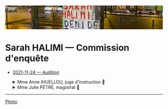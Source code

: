 ![img](../_aux/SHdeni_Commons.png)
# Sarah HALIMI — Commission d'enquête

* <a id="a20211124"></a> [2021-11-24 — Audition](https://videos.assemblee-nationale.fr/video.11564277_619e4378170dc.dysfonctionnements-de-la-justice-et-de-la-police-dans-l-affaire-dite-sarah-halimi--auditions-divers-24-novembre-2021)
    
    <details><summary>Mme Anne IHUELLOU, juge d'instruction 🚧</summary>
        
    01:15:00 « stricte application de la loi »
    
    01:29:00 L: la reconstitution ne concerne que les faits. a toujours reconnu sans faillir qu'il avait tué Mme HALIMI. Dès sa 1ère audition.
    
    ? Vous pouvez comprendre qu'on est un peu troublé. Expert psychiatre dit on peut faire la reconstitution. Vous
    
    L: reconstitution. Zagury ne dit pas impossible, mais compliqué. On mobilise un service pénitencièr, service d'ordres. Expert. Pour quels bénéfices sur ce cas particulier avec des faits reconnus.
    
    01:32 
    Habib. À minima, vous rendre sur les lieux.
    
    L: c'est un acte qui ne nous a pas été demandé, et utile pour nous. les faits reconnus.
    
    01:33
    
    01:33:00 Mme Berger: « modifications au code de procédure pénale » « plutôt que refaire l'instruction, pas l'objet ici ». Mme IHUELLOU « on est limité par le budget ... je n'ai pas le droit d'interférer avec le législatif » Mme Berger sort.
    
    L: À titre liminaire rappeller que ce dossier a bénéficieé de tous les moyens dont on peut disposer ne matière d'instruction criminelle. Limité par la charge et le budget alloué. Souhait à titre personnel. À l'intérieur d'une commission, je n'ai pas à interférer sur le pouvoir législatif. 
    
    01:35:00 Didier PARIS. « Propos tenus par Traoré peu de doute sur antisémitisme. [...] 1ère Q. Georges Fenec. Votre saisine in rem vous permet de requalifier. 1ère mise en examen, aviez vous la possibilité juridique de requalifier. Et sinon, pourquoi ne pas l'avoir sollicité? » Mmm L. Saisi sans circonstances aggravantes. Soit on considère que le procureur a limité la saisine. Soit qu'on est saisi du tout. M. Traoré par entendu. Moi et ma collègue. On est resté sur la saisine initiale. Sans avoir la version du mis en examen.
    
    
    01:40:27 « Des échanges avec mes collègues de co-saisine il y en a eu, mais je ne peux pas en faire état »
    
    01:43:48 Latitia Advia «si nous sommes là c'est en raison de la gravité de cette affaire 2017 le JI fait du droit, mais c'est aussi une personne, humain des choses. Votre état d'esprit. de 2 choses l'une. Est-ce que vous identifiez le caractère sensible. Ce qui créé ce contraste avec vision de certaines parties prenantes. Interpellation.
    
    
    Vous avez dit avoir ce sens des responsabilité de ne pas être submergée par les émotions ... est-ce que cela aurait pu être un peu contreproductif et au contraire dans une volonté  une volonté le fait de porter la neutralité à l'extrême a fait que certaine diligences n'ont pas été faites? 
    
    
    Réponse:  L'émotion n'a pas sa place dans un cabinet. (Habib, « enfin on est des êtres humain ») Pas lorsque vous faite le travail du J.I si tout le monde se met à pleurer dans un cabinet, l'instruction n'avance plus malgré l'atrocité des faits.
    
    Advia: pression publique. Ce sens des responsabilités. Pas submergé par les émotions. Est-ce que cela aurait pu être contre-productif. Diligences pas faits.
    
    Réponse: heureusement dans ce dossier, nous étions deux. Cet éventuel écueil a été évité par la co-saisine. Encore une question: « est-ce que vous identifiez un acte d'instruction que vous auriez fait autrement » Réponse: cette question je ne me suis jamais posé. « Ressenti des avocats » L'audition des avocats.
    
    01:54:00 Mayard. Nos décisions sont rendues au nom du peuple français. Pas de reconstitution. Pas de visite sur place. Bouffée délirante aigue aboutir à non-procès. Ou bien on essaye de voir s'il y a eu de la préméditation. Pourquoi pas de recherche?
    
    Mme L: l'article 122-1 dispose qu'en qu'à d'abolition du discernement, poursuite pénale pas possible. Pas de garde à vue en compte tenu de son état mental. À partir de là, ... 
    
    M. Maillard. En tant que citoyenne. On ne juge pas un fou. N'aurait-on pas du.
    
    Habib. Il a prémédité ça me paraît une évidence. Trop de coïncidences.
    
    Lhuellou. Les expertises médicales (sept). Tous conclu à bouffée délirante. On peut refaire l'histoire autant de fois qu'on veut.
    
    Habib. Jurisprudence terrible. Cour d'assise. Trancher ces questions.
    
    Lhuellou. Pas prévu par la loi. Je suis le serviteur.
    
    Maillard. Quelle est la complexité de ce dossier. Dans la mesure où il a reconnu, bouffée délirante donc pas être jugé.
    
    Lhuellou. Si complexe a nécessité de multiples actes d'instruction.
    
    02:06:03 Le grip. Ni avocate ni magistrate. Très attachés à la séparation des pouvoirs. On ne va pas refaire l'instruction. Temps très long à retenir la qualification d'antisémitisme. Vous vous êtes sentie corseté par le code de procédure pénale. PARDOn, c'est un sentiment d'une incohérence entre dossier compliqué et dans le même temps vous ne faites pas de reconstitution, etc. Les chose sont lisses. Vous avez répondu là dessus. Incompréhension. Le côté droit dans mes bottes difficile à intégrer. De nature à
    
    Lhuellou. Quelle est votre question.
    
    Le Grip. Le balcon. LA configuration. L'endroit très précis.
    
    Lhuellou. À supposer que ce transport aurait été effectué, il n'aurait pas changés les expertises médicales.
    
    02:12:00
    
    Galliard-Minier. Recours pour refus.
    
    Lhuellou. Chambre de l'instruction a confirmé que la reconstitution n'était pas nécessaire. 
    
    Galliard-Minier. J'ai été avocat. Avez vous reçu les parties civiles. Et sinon, une correction de la loi serait-elle utile? 
    
    Lhuellou. Le texte que vous évoqué ... art 175 mentionne cette saisine évent. de la chambre de l'instruction. Il ne m'appartient pas de juger de la pertinence de la réforme. L'ancien art. avant 1992. Ni crime ni délite lorsque ... en état de démence. 2008, le législateur a convenu qu'il fallait donner une place aux partie civiles. C'est pas à moi de dire.
    
    02:18:01
    
    Lioger. Est-ce que vous avez souvenir du fait que la porte fenêtre ait été notée comme facturée? Même si on est d'accord pour dire qu'on est pas là pour faire le procès. Vous avez dit la porte était ouverte.
    
    Lhuellou: je n'ai plus accès au dossier depuis 2019. C'est un élement précis mais franchement. dans mon souvenir la porte était ouverte parce qu'elle ne fermait plus.
    
    02:20:00
    Avia. Frustration pour nous. Vous nous avez dit: « oui, je sais que le dossier est sensisble » mais aussi « on s'appuie sur des expertises » délégations. Vous ne recevez pas parties civiles qui s'en sont émues. Pouvez vous nous clarifiez ce que vous faites pour que ce dossier soit traité à la hauteur de sa sensibilité qui est désigné par le fait que le dossier est en co-saisine.
    
    02:21:33 Cosaisine, pour que le dossier ne prenne aucun retard, pour avoir un doule regard. Les moyens sont ce qu'ils sont. J'avais une centaine de dossier, ma collègue aussi. Avec le recul on se dit « peut-être que » mais on a fait au mieux. 
    
    02:22:30 Avia. Encore une fois incohérence entre dire on a des moyens limités mais c'est qu'il y a des actes que vous auriez considéré comme utiles, et de l'autre nous dire on a fait tous les actes qui étaient utiles. C'est soit l'un soit l'autre.
    
    02:23:02 Lhuellou. On a fait tout ce qui était utile ans un temps qui vous paraît très certeinament long et avec des moyens de délégation que vous avez du mal à comprendre mais qui sont indispensables. Parce que je comprends moi, c'est qu vous auriez dû faire tout tout seuls, ce qui n'est pas possible.
    
    02:23:26 Habib. Mais vous sentez bien Mme la juge, que ça interpelle tous les commissaires ici. Son état mental empêchait l'enquête. Mais quid des complices.
    
    Lhuellou. Interpellé tout seul.
    
    Habib. Passé la nuit avec quelqu'un qui a éte condamné. À fait ses ablutions, se change. Au niveau de la téléphonie. On va trouver la personne ... Préméditation. (Avia sort). Fadettes
    
    Lhuellou. Là encore je constate que vous refaites l'instruction. J'ignore si vous en avez le pouvoir.
    
    Habib. On a le pouvoir de vous posez des questions. Nous vouslons savoir s'il y a des dysfonctionnements dans la justice. Chacun peut commettre des erreus. Milieux intégristes. Complices. Après le Bataclan. .. Circulez y a rien à voir.
    
    02:29:00 Habib élément important qui vous semble nouveau, je ne suis pas magistrat, vous ne pouvez pas, flagrant. Saisie uniquement dans un cadre et vous ne pouvez pas en sortir?
    
    Ben oui.
    
    02:29:00
    
    Morlighem
    
    Ne pas aller au delà de votre saisine: «Est-ce un choix de votre part ou une limitation du champ d'investigation qui est imposé ? Je rappelerais que votre réponse se centralisent autour du trouble mental de [Traoré]»
    
    L: le juge d'instruction ne peut s'autosaisir. J'ai moi même fait une ordonnance ... commission rogatoire qui a été effectivement décidé du caractère antisémite envisagé ça a été fait. ... sauf une circonstance aggravante peut être retenue.
    
    Morlighem.
    
    Vous n'avez aucune possibilité. Avez vous manifesté d'aller au delà de la saisine? Témoins que vous vous n'avez pas entendus. Il me semble naturel que le champ
    
    02:32:00
    
    L: lorsque le magistrat instructeur estime que le champ soit étendu, il fait une ordonnance de soit communiqué. Elle a été faite au parquet qui nous a saisi du caractère antisémite du crime. Oct/2017.
    
    Morighem.
    
    Vous me confirmez que vous n'aviez pas le pouvoir?
    
    L: c'est exactement le contraire que je viens de vous dire.
    
    Habib: hypothèse devant vous. Il fume pour se donner du courage et échapper à sa responsabilité.
    
    L: S'agissant de la toxicologie, des analyses ont été faites et sont au dossier.
    
    Habib. Avec la jurisprudence.
    
    L: La cour de cassation a rendu un arrêt qu'il ne m'appartient pas de commenter.
    
    Habib. La vertu d'une bonne décision doit être compris par les personnes de bonne foi.
    
    L: Je vous laisse libre de votre interprétation.
    
    02:25
    
    Habib: vous demandez à William Attal, tradition juive. Qu'est-ce qu'un bon juif?
    
    L: L'importance de cette question. LA loi ne distingue pas selon la religion. Soeur élevé sa soeur. Qu'il m'explique ce que c'était.
    
    Habib: il a été choqué.
    </details>
        
    <details><summary>Mme Julie PÉTRÉ, magistrat  🚧</summary>
    
    03:00
    
    Mme Julie PÉTRÉ
    
    Obligé de saisir le magistrat. Décision collégiale. Homicide volontaire. Appartenance à religion. ... Priorité détention provisoire. J'avais lu l'ensemble des procès verbaux des enquêteurs. À la suite. Toute qualification.
    
    03:07 habib. Pourquoi les faits ne sont pas qualifiés de meurtre.
    
    03:11
    
    Enregistrement. J'ai vengé Allah. France meurtrie par des attantats terroristes.
    
    PÉTRÉ. Je ne suis pas en capacité de vous dire pourquoi le parquet terroriste n'a pas été saisi. Torture et actes. Pas de souvenir de ces auditions. Défenestrée. Stigma. Point juridique. Les tortures pour être distinctes de l'homicide doivent être faites à un temps différent.
    
    03:32 Réquisitoire supplétif.
    
    PÉTRÉ: je n'intervenais plus dans le dossier. Difficultés matérielles à entendre Traoré. Les magistrats ne sont pas déconnectés. Excellente formation où ces sujets sont évoqués.
    
    03:34
    ?? On voit bien compte tenu de la loi actuelle de reconnaîter caractère antisémite. Présomption d'antisémitisme, faire évoluer la loi.
    
    Pas une bonne direction à prendre. Ouvrirait la voix au communautarisme. Ouvrir la brèche extrèmement risquée.
    
    Le Grip. Diligenter.
    
    Pétret: Je n'aurais jamais le culot de dire. Je ne sais pas à quelle difficultés elle a été confrontée.
    
    Violation de procédure.
    
    Habib. 03:41. Des choses qu'on aurait pu améliorer.
    
    Camille. Antisémitisme. Ne pouvait procéder que si nouvelle audition. Février. Intervenue ne 2017. 5 mois. Bouffée délirante. Antisémitisme.
    
    03:45
    
    Pétret. Pour élargir, il faut le faire dans le cadre d'une audition.
    
    04:10
    
    François Molins. Quand il avait besoin, il m'appelait. Chronologie des faits.
    
    04:26
    
    Pétret. J'ai fait que mon métier. J'ai essayé de le faire avec le plus d'humanité possible. On peut pas se remettre de se ce drame. En dépit du fait que cette machine judiciaire soit très lourde...
    
    Habib. Pourquoi le terrorisme. Malgré ses lourdeurs. Sourates.
    
    On est très sensibilisé à toute forme de discrimination.
    
    04:48 François. L'auteur est interpellé. J'imagine qu'il est interpellé. Yeux hagards. Y paraît pas normal. Toute l'affaire judiciaire part de là. 1ere expertise un an après la commission des actes. 1ere question. Est-ce que vous avec déjà vu quelqu'un? Incapable de témoigner. Ne revient jamais. Jeu d'acteur. Confiance spontanément. THC élevé. Consommation habituelle. CE qui tient toute l'hypothèse. Les policiers ont dit y paraîssait pas normal. L'hôtel a dit la même chose. Je ne sais si des meurtriers sont toujorus dans un état normal
    
    04:53 Le policier me dit qu'il avait ses yeux qui tournaient. Examen de comportement. I3P. Évaluation de qq jours. ... Expertise psychiatrique. Jamais sorti de l'I3P. Cela fausse t-il le débat de le voir 1 mois et demi après. Juste appréciation du corps médical sur son état de santé.
    
    04:56 Expertises. Muellner avait fait cette première expertise. 7 experts.
    
    05:00 Habib. J'apprécie mon interaction avec vous, moins formelle que celle que nous avons. L'impression que nous avons. Personne n'entend une femme hurler. Ce n ést pas possible que les trois premiers ... Ça dure 20 minutes. Un des officiers une deuxième patrouille. Séquestration. Abstraction totale.
    
    05:04:38 Je le dis pas pour les défendre. Personnes qui sont courageuses.
    
    </details>

---
[Photo](./cewiki-attrib.md#SHdeni)
